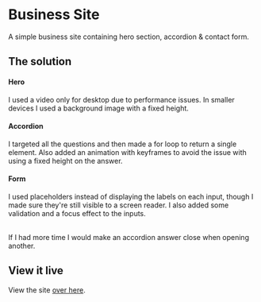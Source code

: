 # Business Site

A simple business site containing hero section, accordion & contact form.


## The solution
#### Hero
I used a video only for desktop due to performance issues. In smaller devices I used a background image with a fixed height. 

#### Accordion
I targeted all the questions and then made a for loop to return a single element. Also added an animation with keyframes to avoid the issue with using a fixed height on the answer.

#### Form
I used placeholders instead of displaying the labels on each input, though I made sure they're still visible to a screen reader. I also added some validation and a focus effect to the inputs.

<br>
If I had more time I would make an accordion answer close when opening another.


## View it live
View the site [over here](https://hardcore-chandrasekhar-4a8519.netlify.com/).
